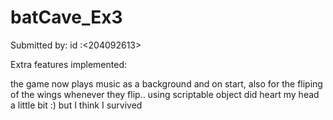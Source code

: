 # batCave_Ex3

Submitted by:
<Dafna Kaplan> 
 id :<204092613>

 
Extra features implemented:

the game now plays music as a background and on start, also for the fliping of the wings whenever they flip..
using scriptable object did heart my head a little bit :) but I think I survived
